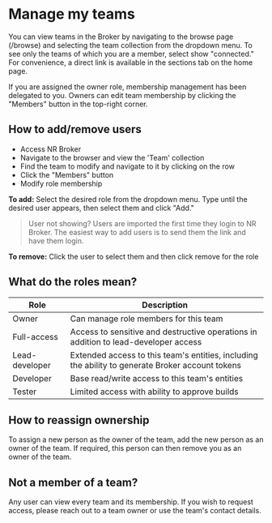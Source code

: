 # Manage my teams

You can view teams in the Broker by navigating to the browse page (/browse) and selecting the team collection from the dropdown menu. To see only the teams of which you are a member, select  show "connected." For convenience, a direct link is available in the sections tab on the home page.

If you are assigned the owner role, membership management has been delegated to you. Owners can edit team membership by clicking the "Members" button in the top-right corner.

## How to add/remove users

* Access NR Broker
* Navigate to the browser and view the 'Team' collection
* Find the team to modify and navigate to it by clicking on the row
* Click the "Members" button
* Modify role membership

**To add:** Select the desired role from the dropdown menu. Type until the desired user appears, then select them and click "Add."

> User not showing? Users are imported the first time they login to NR Broker. The easiest way to add users is to send them the link and have them login.

**To remove:** Click the user to select them and then click remove for the role

## What do the roles mean?

| Role | Description |
|--- | ---|
| Owner | Can manage role members for this team |
| Full-access | Access to sensitive and destructive operations in addition to lead-developer access |
| Lead-developer | Extended access to this team's entities, including the ability to generate Broker account tokens |
| Developer | Base read/write access to this team's entities |
| Tester | Limited access with ability to approve builds |

## How to reassign ownership

To assign a new person as the owner of the team, add the new person as an owner of the team. If required, this person can then remove you as an owner of the team.

## Not a member of a team?

Any user can view every team and its membership. If you wish to request access, please reach out to a team owner or use the team's contact details.
